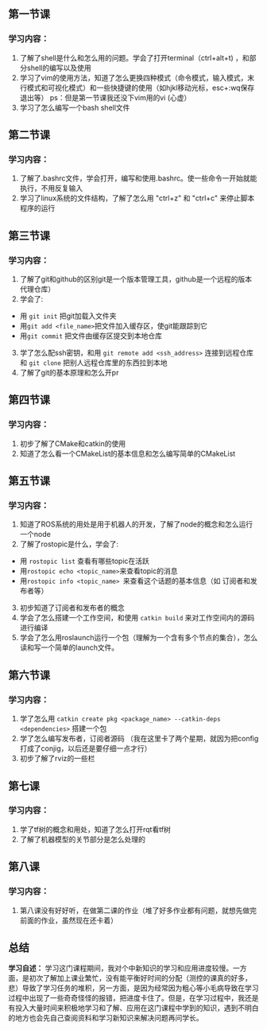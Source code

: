 ## 第一节课

### 学习内容：
1. 了解了shell是什么和怎么用的问题。学会了打开terminal（ctrl+alt+t) ，和部分shell的编写以及使用
2. 学习了vim的使用方法，知道了怎么更换四种模式（命令模式，输入模式，末行模式和可视化模式）和一些快捷键的使用（如hjkl移动光标，esc+:wq保存退出等） ps：但是第一节课我还没下vim用的vi (心虚）
3. 学习了怎么编写一个bash shell文件

## 第二节课

### 学习内容：
1. 了解了.bashrc文件，学会打开，编写和使用.bashrc。使一些命令一开始就能执行，不用反复输入
2. 学习了linux系统的文件结构，了解了怎么用 "ctrl+z" 和 "ctrl+c" 来停止脚本程序的运行

## 第三节课

### 学习内容：
1. 了解了git和github的区别git是一个版本管理工具，github是一个远程的版本代理仓库）
2. 学会了:
 - 用 `git init` 把git加载入文件夹
 - 用`git add <file_name>`把文件加入缓存区，使git能跟踪到它
 - 用`git commit` 把文件由缓存区提交到本地仓库
3. 学了怎么配ssh密钥，和用 `git remote add <ssh_address>` 连接到远程仓库和 `git clone` 把别人远程仓库里的东西拉到本地
4. 了解了git的基本原理和怎么开pr

## 第四节课

### 学习内容：
1. 初步了解了CMake和catkin的使用
2. 知道了怎么看一个CMakeList的基本信息和怎么编写简单的CMakeList

## 第五节课

### 学习内容：
1. 知道了ROS系统的用处是用于机器人的开发，了解了node的概念和怎么运行一个node
2. 了解了rostopic是什么，学会了:
 - 用 `rostopic list` 查看有哪些topic在活跃
 - 用`rostopic echo <topic_name>`来查看topic的消息 
 - 用`rostopic info <topic_name> `来查看这个话题的基本信息（如 订阅者和发布者等）
3. 初步知道了订阅者和发布者的概念
4. 学会了怎么搭建一个工作空间，和使用 `catkin build` 来对工作空间内的源码进行编译
5. 学会了怎么用roslaunch运行一个包（理解为一个含有多个节点的集合），怎么读和写一个简单的launch文件。

## 第六节课

### 学习内容：
1. 学了怎么用 `catkin create pkg <package_name> --catkin-deps <dependencies>`  搭建一个包
2. 学了怎么编写发布者，订阅者源码 （我在这里卡了两个星期，就因为把config打成了conjig，以后还是要仔细一点才行）
3. 初步了解了rviz的一些栏 

## 第七课

### 学习内容：
1. 学了tf树的概念和用处，知道了怎么打开rqt看tf树
2. 了解了机器模型的关节部分是怎么处理的

## 第八课

### 学习内容：
1. 第八课没有好好听，在做第二课的作业（堆了好多作业都有问题，就想先做完前面的作业，虽然现在还卡着）

## 总结
**学习自述：** 学习这门课程期间，我对个中新知识的学习和应用进度较慢。一方面，是初次了解加上课业繁忙，没有能平衡好时间的分配（测控的课真的好多，悲）导致了学习任务的堆积，另一方面，是因为经常因为粗心等小毛病导致在学习过程中出现了一些奇奇怪怪的报错，把进度卡住了。但是，在学习过程中，我还是有投入大量时间来积极地学习和了解、应用在这门课程中学到的知识，遇到不明白的地方也会先自己查阅资料和学习新知识来解决问题再问学长。
